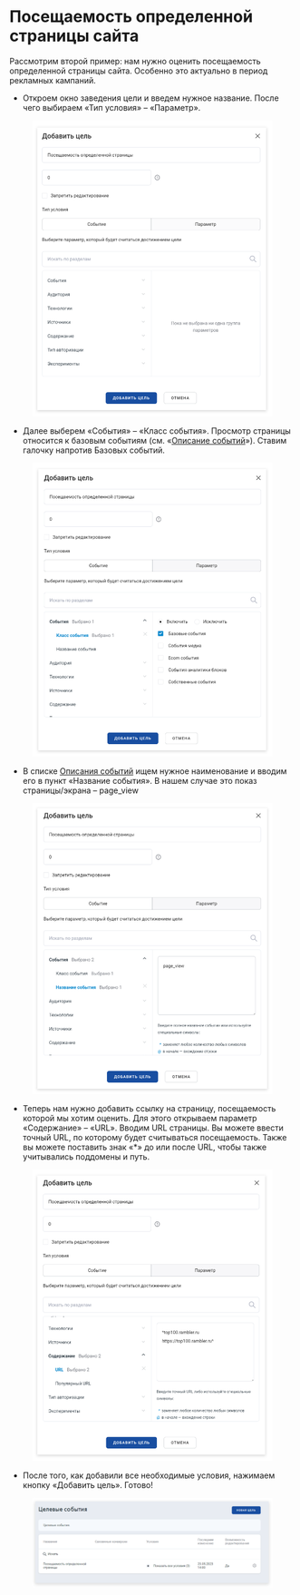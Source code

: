 # Посещаемость определенной страницы сайта

Рассмотрим второй пример: нам нужно оценить посещаемость определенной страницы сайта. Особенно это актуально в период рекламных кампаний.

* Откроем окно заведения цели и введем нужное название. После чего выбираем «Тип условия» – «Параметр».

<figure><img src="../../.gitbook/assets/Пример 3.0.0.png" alt=""><figcaption></figcaption></figure>

* Далее выберем «События» – «Класс события». Просмотр страницы относится к базовым событиям (см. «[Описание событий](../../model-dannykh/opisanie-sobytii.md)»). Ставим галочку напротив Базовых событий.

<figure><img src="../../.gitbook/assets/Пример 3.1.png" alt=""><figcaption></figcaption></figure>

* В списке [Описания событий](../../model-dannykh/opisanie-sobytii.md) ищем нужное наименование и вводим его в пункт «Название события». В нашем случае это показ страницы/экрана – page\_view

<figure><img src="../../.gitbook/assets/Пример 3.2 (1).png" alt=""><figcaption></figcaption></figure>

* Теперь нам нужно добавить ссылку на страницу, посещаемость которой мы хотим оценить. Для этого открываем параметр «Содержание» – «URL». Вводим URL страницы. Вы можете ввести точный URL, по которому будет считываться посещаемость. Также вы можете поставить знак «\*» до или после URL, чтобы также учитывались поддомены и путь.

<figure><img src="../../.gitbook/assets/пример 3.3.png" alt=""><figcaption></figcaption></figure>

* После того, как добавили все необходимые условия, нажимаем кнопку «Добавить цель». Готово!

<figure><img src="../../.gitbook/assets/пример 3.4.png" alt=""><figcaption></figcaption></figure>
